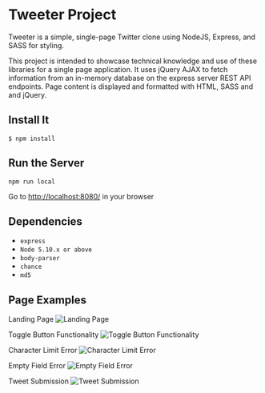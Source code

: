 # Tweeter Project

Tweeter is a simple, single-page Twitter clone using NodeJS, Express, and SASS for styling. 

This project is intended to showcase technical knowledge and use of these libraries for a single page application. It uses jQuery AJAX to fetch information from an in-memory database on the express server REST API endpoints. Page content is displayed and formatted with HTML, SASS and and jQuery.

## Install It

```$ npm install```

## Run the Server

```npm run local```

Go to <http://localhost:8080/> in your browser

## Dependencies

- ```express```
- ```Node 5.10.x or above```
- ```body-parser```
- ```chance```
- ```md5```

## Page Examples

Landing Page
![Landing Page](https://user-images.githubusercontent.com/8649801/116008380-74210100-a5d1-11eb-9dd8-2e7c7010765e.gif)

Toggle Button Functionality
![Toggle Button Functionality](https://user-images.githubusercontent.com/8649801/116008517-396b9880-a5d2-11eb-96fc-da1d7db397a6.gif)

Character Limit Error
![Character Limit Error](https://user-images.githubusercontent.com/8649801/116008545-628c2900-a5d2-11eb-8a8b-e46a9c550a01.gif)

Empty Field Error
![Empty Field Error](https://user-images.githubusercontent.com/8649801/116008560-720b7200-a5d2-11eb-82bb-5078935b8a43.gif)

Tweet Submission
![Tweet Submission](https://user-images.githubusercontent.com/8649801/116008570-79328000-a5d2-11eb-92a5-cda6f10ba14e.gif)








